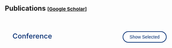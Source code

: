 <style>
    /* 样式定义 */
    .popup {
        display: none;
        position: fixed;
        left: 50%;
        top: 50%;
        transform: translate(-50%, -50%);
        padding: 20px;
        background-color: white;
        box-shadow: 0 0 10px rgba(0, 0, 0, 0.5);
        z-index: 1000;
    }
    .popup .close {
        display: block;
        text-align: right;
        cursor: pointer;
    }
    #overlay {
        display: none;
        position: fixed;
        top: 0;
        left: 0;
        width: 100%;
        height: 100%;
        background-color: rgba(0, 0, 0, 0.5);
        z-index: 999;
    }

    /* Conference标题和控制按钮的容器 */
    .conference-header {
        display: flex;
        justify-content: space-between;
        align-items: baseline;
        margin: 60px 0 20px 0;
    }

    .conference-title {
        margin: 0;
        font-size: 157%;
        color: #002D72;
        font-weight: 500;
        transition: all 0.3s ease;
        position: relative;
    }

    .conference-title::after {
        content: '';
        position: absolute;
        bottom: -5px;
        left: 0;
        width: 0;
        height: 2px;
        background: linear-gradient(90deg, #002D72, #0056b3);
        transition: width 0.3s ease;
    }

    .conference-title:hover::after {
        width: 50px;
    }

    .conference-title:hover {
        color: #0056b3;
    }

    /* Project标题样式 */
    .project-title {
        margin: 60px 0 20px 0;
        font-size: 157%;
        color: #002D72;
        font-weight: 500;
        transition: all 0.3s ease;
        position: relative;
    }

    .project-title::after {
        content: '';
        position: absolute;
        bottom: -5px;
        left: 0;
        width: 0;
        height: 2px;
        background: linear-gradient(90deg, #002D72, #0056b3);
        transition: width 0.3s ease;
    }

    .project-title:hover::after {
        width: 50px;
    }

    .project-title:hover {
        color: #0056b3;
    }

    .toggle-btn {
        padding: 8px 20px;
        border: 2px solid #002D72;
        background: transparent;
        color: #002D72;
        border-radius: 25px;
        cursor: pointer;
        font-size: 14px;
        font-family: 'Libertinus Sans', sans-serif;
        font-weight: 500;
        transition: all 0.3s ease;
        text-decoration: none;
        display: inline-block;
        min-width: 120px;
        text-align: center;
        flex-shrink: 0;
    }

    .toggle-btn:hover {
        background: #002D72;
        color: white;
        transform: translateY(-1px);
        box-shadow: 0 4px 12px rgba(0, 45, 114, 0.3);
    }

    .toggle-btn.selected-mode {
        background: #002D72;
        color: white;
    }

    /* 统一项目间距 */
    .conference-item, .project-item {
        margin-bottom: 30px;
        transition: all 0.3s ease;
    }

    .conference-item.hidden {
        display: none !important;
        margin: 0 !important;
        padding: 0 !important;
    }

    /* 确保最后一个显示的项目没有多余间距 */
    .conference-item:last-child, .project-item:last-child {
        margin-bottom: 0;
    }
</style>

<h1 id="publications"></h1>

<h2 style="margin: 60px 0px 20px;">Publications <temp style="font-size:15px;">[</temp><a href="https://scholar.google.com/citations?user=tOEF7V8AAAAJ" target="_blank" style="font-size:15px;">Google Scholar</a><temp style="font-size:15px;">]</temp></h2>
<!--<temp style="font-size:15px;">[</temp><a href="" target="_blank" style="font-size:15px;">DBLP</a><temp style="font-size:15px;">]</temp> -->

<div class="publications">
<ol class="bibliography">

<div class="conference-header">
    <h2 class="conference-title">Conference</h2>
    <button class="toggle-btn" id="toggleBtn" onclick="toggleConferenceView()">Show Selected</button>
</div>

<script>
let isShowingSelected = false;

function toggleConferenceView() {
    const button = document.getElementById('toggleBtn');
    const items = document.querySelectorAll('.conference-item');

    if (isShowingSelected) {
        // 当前显示的是selected，切换到show all
        items.forEach(item => {
            item.classList.remove('hidden');
        });
        button.textContent = 'Show Selected';
        button.classList.remove('selected-mode');
        isShowingSelected = false;
    } else {
        // 当前显示的是all，切换到show selected
        items.forEach(item => {
            if (!item.classList.contains('selected')) {
                item.classList.add('hidden');
            } else {
                item.classList.remove('hidden');
            }
        });
        button.textContent = 'Show All';
        button.classList.add('selected-mode');
        isShowingSelected = true;
    }
}
</script>

<!-- {% for link in site.data.publications.conference %}

<li class="conference-item {% if link.selected %}selected{% endif %}">
<div class="pub-row">
  <div class="col-sm-3 abbr" style="position: relative;padding-right: 15px;padding-left: 15px;">
    <img src="{{ link.image }}" class="teaser img-fluid z-depth-1" style="width=100;height=50%">
            {% if link.conference_short %}
            <abbr class="badge">{{ link.conference_short }}</abbr>
            {% endif %}
  </div>
  <div class="col-sm-9" style="position: relative;padding-right: 15px;padding-left: 20px;">
      <div class="title"><a href="{{ link.pdf }}">{{ link.title }}</a></div>
      <div class="author">{{ link.authors }}</div>
      <div class="periodical"><em>{{ link.conference }}</em></div>
    <div class="links">
      {% if link.pdf %}
      <a href="{{ link.pdf }}" class="btn btn-sm z-depth-0" role="button" target="_blank" style="font-size:12px;">PDF</a>
      {% endif %}
      {% if link.code %}
      <a href="{{ link.code }}" class="btn btn-sm z-depth-0" role="button" target="_blank" style="font-size:12px;">Code</a>
      {% endif %}
      {% if link.page %}
      <a href="{{ link.page }}" class="btn btn-sm z-depth-0" role="button" target="_blank" style="font-size:12px;">Project Page</a>
      {% endif %}
      {% if link.bibtex %}
      <a href="{{ link.bibtex }}" class="btn btn-sm z-depth-0" role="button" target="_blank" style="font-size:12px;">BibTex</a>
      {% endif %}
      {% if link.notes %}
      <strong> <i style="color:#e74d3c">{{ link.notes }}</i></strong>
      {% endif %}
      {% if link.others %}
      {{ link.others }}
      {% endif %}
    </div>
  </div>
</div>
</li>

{% endfor %} -->

<!-- <h2 class="project-title">Project</h2>

{% for link in site.data.publications.project %}

<li class="project-item">
<div class="pub-row">
  <div class="col-sm-3 abbr" style="position: relative;padding-right: 15px;padding-left: 15px;">
    <img src="{{ link.image }}" class="teaser img-fluid z-depth-1" style="width=100;height=50%">
  </div>
  <div class="col-sm-9" style="position: relative;padding-right: 15px;padding-left: 20px;">
      <div class="title"><a href="{{ link.pdf }}">{{ link.title }}</a></div>
      <div class="author">{{ link.authors }}</div>
      {% if link.introduction %}
      <div class="introduction">{{ link.introduction }}</div>
      {% endif %}
      {% if link.language %}
      <div class="language"><strong>Language:</strong> {{ link.language }}</div>
      {% endif %}
      <div class="links">
      {% if link.pdf %}
      <a href="{{ link.pdf }}" class="btn btn-sm z-depth-0" role="button" target="_blank" style="font-size:12px;">PDF</a>
      {% endif %}
      {% if link.code %}
      <a href="{{ link.code }}" class="btn btn-sm z-depth-0" role="button" target="_blank" style="font-size:12px;">Code</a>
      {% endif %}
      {% if link.page %}
      <a href="{{ link.page }}" class="btn btn-sm z-depth-0" role="button" target="_blank" style="font-size:12px;">Project Page</a>
      {% endif %}
    </div>
  </div>
</div>
</li>

{% endfor %} -->

</ol>
</div>
